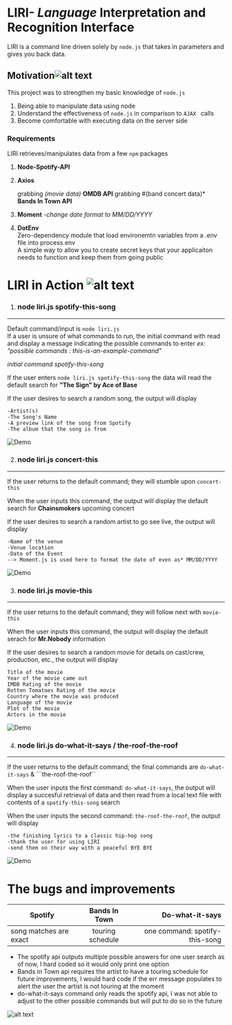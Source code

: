 LIRI- *Language* Interpretation and Recognition Interface 
=================
LIRI is a command line driven solely by ```node.js``` that takes in parameters and gives you back data.

## Motivation![alt text](https://user-images.githubusercontent.com/43594007/51882401-c3255080-234c-11e9-86b6-8927a4b3cfe8.png)
This project was to strengthen my basic knowledge of `node.js`
1. Being able to manipulate data using node
2. Understand the effectiveness of `node.js` in comparison to `AJAX ` calls
3. Become comfortable with executing data on the server side


### Requirements
LIRI retrieves/manipulates data from a few `npm` packages
1. **Node-Spotify-API**
2. **Axios**

	grabbing *(movie data)* **OMDB API**
	grabbing #(band concert data)* **Bands In Town API**  
3. **Moment** -*change date format to MM/DD/YYYY*
4. **DotEnv**  
  Zero-dependency module that load environemtn variables from a .env file into  process.env  
  A simple way to allow you to create secret keys that your applicaiton needs to function and
	keep them from going public
	
	
LIRI in Action ![alt text](https://user-images.githubusercontent.com/43594007/51882593-6fffcd80-234d-11e9-988e-5c4b16e6789e.png)
================

1. ### node liri.js spotify-this-song
----------------
  Default command/input is 
	```
					node liri.js
				```  				
If a user is unsure of what commands to run, the initial command with read and display
a message indicating the possible commands to enter 
*ex: "possible commands : this-is-an-example-command"*
	

*initial command* *spotify-this-song*

  If the user enters ```node liri.js spotify-this-song``` the data will read the default search for **"The Sign" by Ace of Base**

  If the user desires to search a random song, the output will display
	
	-Artist(s)
	-The Song's Name
	-A preview link of the song from Spotify
	-The album that the song is from

				
![Demo](https://user-images.githubusercontent.com/43594007/51878271-12638500-233d-11e9-960a-7a05089bb957.gif)


2. ### node liri.js concert-this
-----------------

If the user returns to the default command; they will stumble upon ```concert-this```
	
When the user inputs this command, the output will display the default search for **Chainsmokers** upcoming
concert
	
If the user desires to search a random artist to go see live, the output will display 

	-Name of the venue
	-Venue location
	-Date of the Event
	--> Moment.js is used here to format the date of even as* MM/DD/YYYY
	
![Demo](https://user-images.githubusercontent.com/43594007/51878446-ac2b3200-233d-11e9-86bd-2abae8c5339a.gif)



3. ### node liri.js movie-this 
----------------
If the user returns to the default command; they will follow next with ```movie-this```

When the user inputs this command, the output will display the default serach for **Mr.Nobody** information

If the user desires to search a random movie for details on cast/crew, production, etc., the output will display

	Title of the movie
	Year of the movie came out
	IMDB Rating of the movie
	Rotten Tomatoes Rating of the movie
	Country where the movie was produced
	Language of the movie
	Plot of the movie
	Actors in the movie
	
![Demo](https://user-images.githubusercontent.com/43594007/51878573-23f95c80-233e-11e9-92f5-7f58f9b684aa.gif)



4. ### node liri.js do-what-it-says / the-roof-the-roof
----------------------------------
If the user returns to the default command; the final commands are ```do-what-it-says``` & ```the-roof-the-roof``

When the user inputs the first command: ```do-what-it-says```, the output will display a succesful retrieval of data
and then read from a local text file with contents of a ```spotify-this-song``` search

When the user inputs the second command: ```the-roof-the-roof```, the output will display

	-the finishing lyrics to a classic hip-hop song
	-thank the user for using LIRI
	-send them on their way with a peaceful BYE BYE
	
![Demo](https://user-images.githubusercontent.com/43594007/51878656-66bb3480-233e-11e9-9cd4-51dbc42bd2c5.gif)

The bugs and improvements
=======================

| Spotify        | Bands In Town           | Do-what-it-says  |
| ------------- |:-------------:| -----:|
| song matches are exact     | touring schedule| one command: spotify-this-song | 


- The spotify api outputs multiple possible answers for one user search
as of now, I hard coded so it would only print one option
- Bands in Town api requires the artist to have a touring schedule
for future improvements, I would hard code if the err message populates to alert the user 
the artist is not touring at the moment
- do-what-it-says command only reads the spotify api,
I was not able to adjust to the other possible commands but will put to do so in the future

![alt text](https://user-images.githubusercontent.com/43594007/51882662-b1907880-234d-11e9-8afd-497f4be42602.png) 
